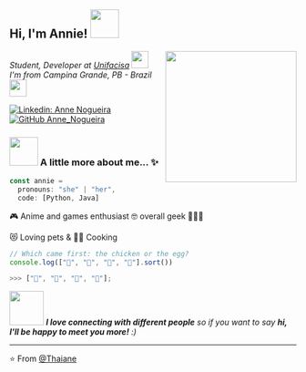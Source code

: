 <h2> Hi, I'm Annie! <img src="https://media.giphy.com/media/mGcNjsfWAjY5AEZNw6/giphy.gif" width="50"></h2>
<img align='right' src="https://media1.tenor.com/images/74128452cca455bc4543aec206a91cba/tenor.gif?itemid=12003112" width="230">
<p><em>Student, Developer at <a href="https://www.unifacisa.edu.br/home">Unifacisa</a> <img src="https://media.giphy.com/media/fYSnHlufseco8Fh93Z/giphy.gif" width="30"></br>I'm from Campina Grande, PB - Brazil <img src="https://media.giphy.com/media/WUlplcMpOCEmTGBtBW/giphy.gif" width="30"> 
</em></p>

[![Linkedin: Anne Nogueira](https://img.shields.io/badge/-Anne_Nogueira-blue?style=flat-square&logo=Linkedin&logoColor=white&link=www.linkedin.com/in/annie-bot)](https://www.linkedin.com/in/annie-bot/)
[![GitHub Anne_Nogueira](https://img.shields.io/github/followers/annie?label=follow&style=social)](https://github.com/annie-bot)


### <img src="https://media.giphy.com/media/VgCDAzcKvsR6OM0uWg/giphy.gif" width="50"> A little more about me... ✨  

```javascript
const annie = 
  pronouns: "she" | "her",
  code: [Python, Java]
  ```
🎮 Anime and games enthusiast 🤓 overall geek 👩🏻‍🎤

😻 Loving pets & 👩‍🍳 Cooking
```javascript
// Which came first: the chicken or the egg?
console.log(["🥚", "🐣", "🐥", "🐔"].sort())

>>> ["🐔", "🐣", "🐥", "🥚"];
```

<img src="https://media.giphy.com/media/LnQjpWaON8nhr21vNW/giphy.gif" width="60"> <em><b>I love connecting with different people</b> so if you want to say <b>hi, I'll be happy to meet you more!</b> :)</em>

---

⭐️ From [@Thaiane](https://github.com/Thaiane)
